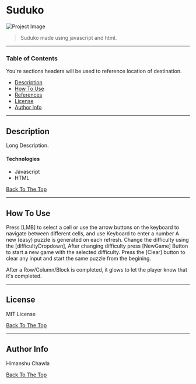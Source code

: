 # Suduko

![Project Image](project-image-url)

> Suduko made using javascript and html.

---

### Table of Contents
You're sections headers will be used to reference location of destination.

- [Description](#description)
- [How To Use](#how-to-use)
- [References](#references)
- [License](#license)
- [Author Info](#author-info)

---

## Description

Long Description.

#### Technologies

- Javascript
- HTML

[Back To The Top](#read-me-template)

---

## How To Use
Press [LMB] to select a cell or use the arrow buttons on the keyboard to navigate between different cells, and use Keyboard to enter a number
A new (easy) puzzle is generated on each refresh.
Change the difficulty using the [difficultyDropdown],
    After changing difficulty press [NewGame] Button to start a new game with the selected difficulty.
Press the [Clear] button to clear any input and start the same puzzle from the begining.

After a Row/Column/Block is completed, it glows to let the player know that it's completed.


---

## License

MIT License


[Back To The Top](#read-me-template)

---

## Author Info
Himanshu Chawla


[Back To The Top](#read-me-template)
